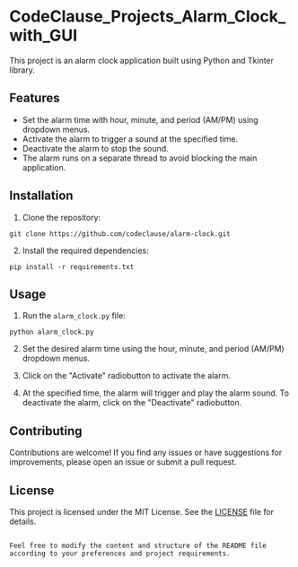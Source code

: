 # CodeClause_Projects_Alarm_Clock_with_GUI

This project is an alarm clock application built using Python and Tkinter library.

## Features

- Set the alarm time with hour, minute, and period (AM/PM) using dropdown menus.
- Activate the alarm to trigger a sound at the specified time.
- Deactivate the alarm to stop the sound.
- The alarm runs on a separate thread to avoid blocking the main application.

## Installation

1. Clone the repository:

```shell
git clone https://github.com/codeclause/alarm-clock.git
```

2. Install the required dependencies:

```shell
pip install -r requirements.txt
```

## Usage

1. Run the `alarm_clock.py` file:

```shell
python alarm_clock.py
```

2. Set the desired alarm time using the hour, minute, and period (AM/PM) dropdown menus.

3. Click on the "Activate" radiobutton to activate the alarm.

4. At the specified time, the alarm will trigger and play the alarm sound. To deactivate the alarm, click on the "Deactivate" radiobutton.

## Contributing

Contributions are welcome! If you find any issues or have suggestions for improvements, please open an issue or submit a pull request.

## License

This project is licensed under the MIT License. See the [LICENSE](LICENSE) file for details.
```

Feel free to modify the content and structure of the README file according to your preferences and project requirements.
